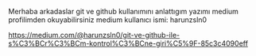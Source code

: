 Merhaba arkadaslar git ve github kullanımını anlattıgım yazımı medium profilimden okuyabilirsiniz 
medium kullanıcı ismi: harunzsln0

https://medium.com/@harunzsln0/git-ve-github-ile-s%C3%BCr%C3%BCm-kontrol%C3%BCne-giri%C5%9F-85c3c4090eff
